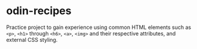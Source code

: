 # odin-recipes

Practice project to gain experience using common HTML elements such as `<p>`, `<h1>` through `<h6>`, `<a>`, `<img>` and their respective attributes, and external CSS styling.
